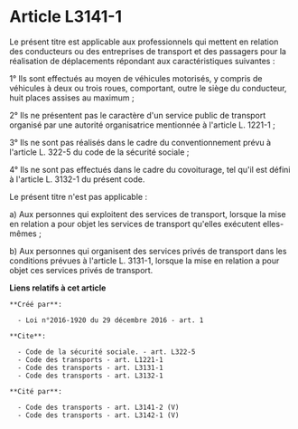 # Article L3141-1

Le présent titre est applicable aux professionnels qui mettent en relation des conducteurs ou des entreprises de transport et
des passagers pour la réalisation de déplacements répondant aux caractéristiques suivantes : 

1° Ils sont effectués au moyen de véhicules motorisés, y compris de véhicules à deux ou trois roues, comportant, outre le
siège du conducteur, huit places assises au maximum ; 

2° Ils ne présentent pas le caractère d'un service public de transport organisé par une autorité organisatrice mentionnée à
l'article L. 1221-1 ; 

3° Ils ne sont pas réalisés dans le cadre du conventionnement prévu à l'article L. 322-5 du code de la sécurité sociale ; 

4° Ils ne sont pas effectués dans le cadre du covoiturage, tel qu'il est défini à l'article L. 3132-1 du présent code. 

Le présent titre n'est pas applicable : 

a) Aux personnes qui exploitent des services de transport, lorsque la mise en relation a pour objet les services de transport
qu'elles exécutent elles-mêmes ; 

b) Aux personnes qui organisent des services privés de transport dans les conditions prévues à l'article L. 3131-1, lorsque
la mise en relation a pour objet ces services privés de transport.

**Liens relatifs à cet article**

	**Créé par**:

	  - Loi n°2016-1920 du 29 décembre 2016 - art. 1

	**Cite**:

	  - Code de la sécurité sociale. - art. L322-5
	  - Code des transports - art. L1221-1
	  - Code des transports - art. L3131-1
	  - Code des transports - art. L3132-1

	**Cité par**:

	  - Code des transports - art. L3141-2 (V)
	  - Code des transports - art. L3142-1 (V)
